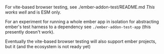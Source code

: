 For vite-based browser testing, see ./ember-addon-test/README.md
_This works well_ and is ESM only.



For an experiment for running a whole ember app in isolation for abstracting ember's test harness to a dependency see `./ember-addon-test-app` (this presently doesn't work).


Eventually the vite-based browser testing will also support ember projects, but it (and the ecosystem is not ready yet)
